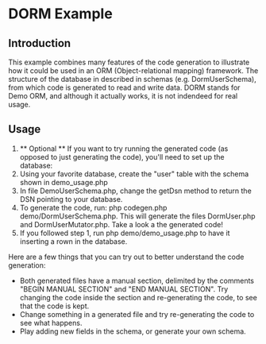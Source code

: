 # DORM Example

## Introduction
This example combines many features of the code generation to illustrate how it could be used in an ORM (Object-relational mapping) framework.
The structure of the database in described in schemas (e.g. DormUserSchema), from which code is generated to read and write data.
DORM stands for Demo ORM, and although it actually works, it is not indendeed for real usage.


## Usage
1. ** Optional ** If you want to try running the generated code (as opposed to just generating the code), you'll need to set up the database:
  1. Using your favorite database, create the "user" table with the schema shown in demo_usage.php
  2. In file DemoUserSchema.php, change the getDsn method to return the DSN pointing to your database.
2. To generate the code, run: php codegen.php demo/DormUserSchema.php.  This will generate the files DormUser.php and DormUserMutator.php. Take a look a the generated code!
3. If you followed step 1, run php demo/demo_usage.php to have it inserting a rown in the database.

Here are a few things that you can try out to better understand the code generation:
- Both generated files have a manual section, delimited by the comments "BEGIN MANUAL SECTION" and "END MANUAL SECTION".  Try changing the code inside the section and re-generating the code, to see that the code is kept.
- Change something in a generated file and try re-generating the code to see what happens.
- Play adding new fields in the schema, or generate your own schema.
